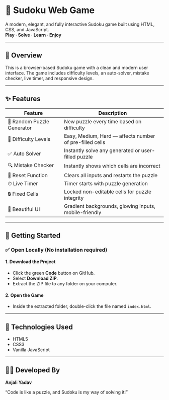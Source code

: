 # 🧠 Sudoku Web Game

A modern, elegant, and fully interactive Sudoku game built using HTML, CSS, and JavaScript.  
**Play · Solve · Learn · Enjoy**

---

## 📌 Overview

This is a browser-based Sudoku game with a clean and modern user interface. The game includes difficulty levels, an auto-solver, mistake checker, live timer, and responsive design.

---

## ✨ Features

| Feature | Description |
|--------|-------------|
| 🎲 Random Puzzle Generator | New puzzle every time based on difficulty |
| 🧠 Difficulty Levels | Easy, Medium, Hard — affects number of pre-filled cells |
| ✅ Auto Solver | Instantly solve any generated or user-filled puzzle |
| 🔍 Mistake Checker | Instantly shows which cells are incorrect |
| 🔁 Reset Function | Clears all inputs and restarts the puzzle |
| ⏱ Live Timer | Timer starts with puzzle generation |
| 🔒 Fixed Cells | Locked non-editable cells for puzzle integrity |
| 🎨 Beautiful UI | Gradient backgrounds, glowing inputs, mobile-friendly |

---

## 🚀 Getting Started

### ✅ Open Locally (No installation required)

#### 1. Download the Project
- Click the green **Code** button on GitHub.
- Select **Download ZIP**.
- Extract the ZIP file to any folder on your computer.

#### 2. Open the Game
- Inside the extracted folder, double-click the file named `index.html`.

---

## 🔧 Technologies Used

- HTML5
- CSS3
- Vanilla JavaScript

---

## 👩‍💻 Developed By

**Anjali Yadav**

“Code is like a puzzle, and Sudoku is my way of solving it!”